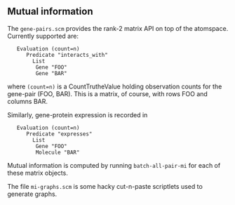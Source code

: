 
Mutual information
------------------

The `gene-pairs.scm` provides the rank-2 matrix API on top of the
atomspace. Currently supported are:
```
   Evaluation (count=n)
      Predicate "interacts_with"
		List
         Gene "FOO"
         Gene "BAR"
```
where `(count=n)` is a CountTrutheValue holding observation counts for
the gene-pair (FOO, BAR). This is a matrix, of course, with rows FOO
and columns BAR.

Similarly, gene-protein expression is recorded in
```
   Evaluation (count=n)
      Predicate "expresses"
		List
         Gene "FOO"
         Molecule "BAR"
```

Mutual information is computed by running `batch-all-pair-mi` for each
of these matrix objects.

The file `mi-graphs.scm` is some hacky cut-n-paste scriptlets used to
generate graphs.
